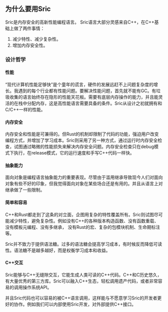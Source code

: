
## 为什么要用Sric

Sric是内存安全的高新性能编程语言。
Sric语言大部分灵感来自C++，在C++基础上做了两件事情：
   1. 减少特性、减少复杂性。
   2. 增加内存安全性。

### 设计哲学

#### 性能
“现代计算机性能足够快”是个童年的谎言，硬件的发展远赶不上问题复杂度的增长。我遇到的每个行业都有性能问题。要解决性能问题，首先就不能有GC。有垃圾收集的语言始终存在隐形的性能天花板。需要有底层内存操作的能力，并且能灵活的在栈中分配内存，这是高性能语言需要具备的条件。Sric从设计之初就拥有和C/C++一样的性能。

#### 内存安全
内存安全和性能是可兼得的。但Rust的机制却限制了代码的功能，强迫用户改变编程方式，并增加了学习成本。Sric则采用了另一种方式，通过运行时内存安全检查，试图通过略微的性能损失来解决内存安全问题。内存安全检查只在debug模式下执行，在release模式，它的运行速度和手写C++代码一样快。

#### 抽象能力
面向对象是编程语言抽象能力的重要表现。尽管由于滥用继承导致现今人们对面向对象有些不好的印象，但我觉得面向对象在某些场合还是有用的。并且从语言上对继承做了一些限制。

#### 简单和容易
C++和Rust都走到了这条的对立面，企图用复杂的特性覆盖所有。Sric则试图尽可能减少特性，避免复杂性。例如没有C++的各种版本构造函数、没有函数重载、没有模板元编程、没有多继承， 没有Rust的宏、复杂的包模块机制、生命期标注等。

Sric并不致力于提供语法糖。过多的语法糖会提高学习成本，有时候反而降低可读性。语法糖不是越多越好，而是权衡学习成本和收益。

#### C++交互
Sric能够与C++无缝隙交互，它能生成人类可读的C++代码。C++和C历史悠久，有大量优秀的第三方库。Sric可以融入C++生态，轻松调用遗产代码，或者非常容易的调用操作系统API。

并且Sric代码也可以容易的被C++语言调用，这样能与不愿意学习Sric的开发者更好的协作。例如我们可以内部使用Sric开发，对外部提供C++接口。
